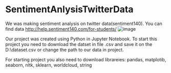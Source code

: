 # SentimentAnlysisTwitterData
We was making sentiment analysis on twitter data(sentiment140). You can find data http://help.sentiment140.com/for-students/
![image](https://user-images.githubusercontent.com/29127408/211664371-e4e421c7-b88c-49bf-bb5d-55948ee6b3c3.png)

Our project was created using Python in Jupyter Notebook. To start this project you need to download the datset in file .csv and save it on the D:\dataset.csv
or change the path to our data in project.

For starting project you also need to download librareies:
pandas, matplotib, seaborn, nltk, sklearn, worldcloud, string
